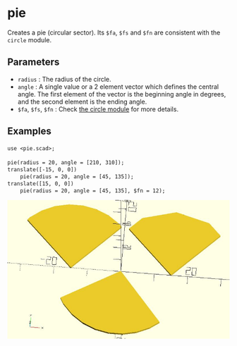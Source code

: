 # pie

Creates a pie (circular sector). Its `$fa`, `$fs` and `$fn` are consistent with the `circle` module.

## Parameters

- `radius` : The radius of the circle.
- `angle` : A single value or a 2 element vector which defines the central angle. The first element of the vector is the beginning angle in degrees, and the second element is the ending angle.
- `$fa`, `$fs`, `$fn` : Check [the circle module](https://en.wikibooks.org/wiki/OpenSCAD_User_Manual/Using_the_2D_Subsystem#circle) for more details.

## Examples

    use <pie.scad>;

    pie(radius = 20, angle = [210, 310]);   
    translate([-15, 0, 0]) 
        pie(radius = 20, angle = [45, 135]);  
    translate([15, 0, 0]) 
        pie(radius = 20, angle = [45, 135], $fn = 12);  

![pie](images/lib3x-pie-1.JPG)


